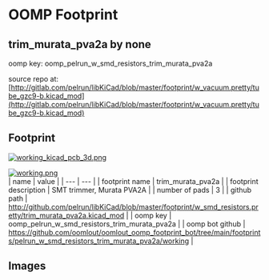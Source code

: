 # OOMP Footprint  
## trim_murata_pva2a  by none  
  
oomp key: oomp_pelrun_w_smd_resistors_trim_murata_pva2a  
  
source repo at: [http://gitlab.com/pelrun/libKiCad/blob/master/footprint/w_vacuum.pretty/tube_gzc9-b.kicad_mod](http://gitlab.com/pelrun/libKiCad/blob/master/footprint/w_vacuum.pretty/tube_gzc9-b.kicad_mod)  
## Footprint  
  
[![working_kicad_pcb_3d.png](working_kicad_pcb_3d_600.png)](working_kicad_pcb_3d.png)  
  
[![working.png](working_600.png)](working.png)  
| name | value | 
| --- | --- | 
| footprint name | trim_murata_pva2a | 
| footprint description | SMT trimmer, Murata PVA2A | 
| number of pads | 3 | 
| github path | http://github.com/pelrun/libKiCad/blob/master/footprint/w_smd_resistors.pretty/trim_murata_pva2a.kicad_mod | 
| oomp key | oomp_pelrun_w_smd_resistors_trim_murata_pva2a | 
| oomp bot github | https://github.com/oomlout/oomlout_oomp_footprint_bot/tree/main/footprints/pelrun_w_smd_resistors_trim_murata_pva2a/working | 
## Images  

